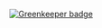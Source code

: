 
[![Greenkeeper badge](https://badges.greenkeeper.io/PatNeedham/test-free-android.svg)](https://greenkeeper.io/)
